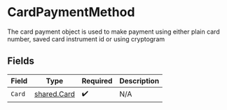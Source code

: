 # CardPaymentMethod

The card payment object is used to make payment using either plain card number, saved card instrument id or using cryptogram 


## Fields

| Field                                             | Type                                              | Required                                          | Description                                       |
| ------------------------------------------------- | ------------------------------------------------- | ------------------------------------------------- | ------------------------------------------------- |
| `Card`                                            | [shared.Card](../../../pkg/models/shared/card.md) | :heavy_check_mark:                                | N/A                                               |